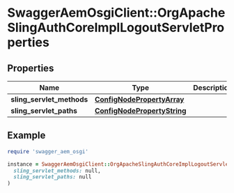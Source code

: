 # SwaggerAemOsgiClient::OrgApacheSlingAuthCoreImplLogoutServletProperties

## Properties

| Name | Type | Description | Notes |
| ---- | ---- | ----------- | ----- |
| **sling_servlet_methods** | [**ConfigNodePropertyArray**](ConfigNodePropertyArray.md) |  | [optional] |
| **sling_servlet_paths** | [**ConfigNodePropertyString**](ConfigNodePropertyString.md) |  | [optional] |

## Example

```ruby
require 'swagger_aem_osgi'

instance = SwaggerAemOsgiClient::OrgApacheSlingAuthCoreImplLogoutServletProperties.new(
  sling_servlet_methods: null,
  sling_servlet_paths: null
)
```

